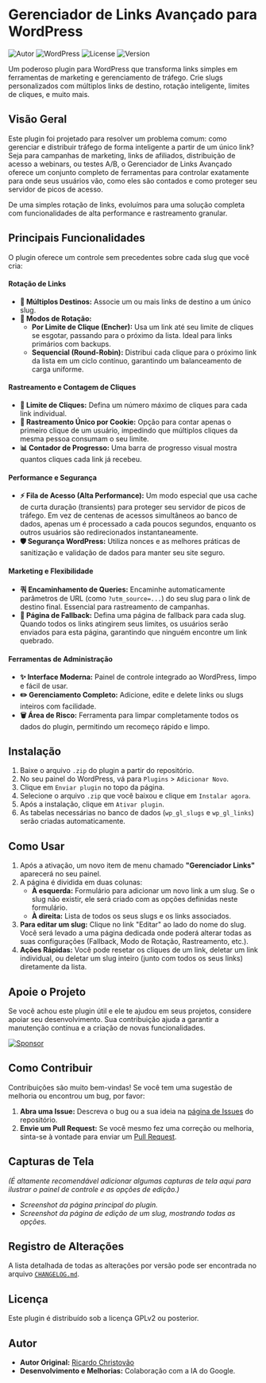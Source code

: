 # Gerenciador de Links Avançado para WordPress

![Autor](https://img.shields.io/badge/Autor-ricardochristovao-blue.svg)
![WordPress](https://img.shields.io/badge/WordPress-6.0%2B-blue.svg)
![License](https://img.shields.io/badge/License-GPLv2-brightgreen.svg)
![Version](https://img.shields.io/badge/Versão-2.8.0-orange.svg)

Um poderoso plugin para WordPress que transforma links simples em ferramentas de marketing e gerenciamento de tráfego. Crie slugs personalizados com múltiplos links de destino, rotação inteligente, limites de cliques, e muito mais.

## Visão Geral

Este plugin foi projetado para resolver um problema comum: como gerenciar e distribuir tráfego de forma inteligente a partir de um único link? Seja para campanhas de marketing, links de afiliados, distribuição de acesso a webinars, ou testes A/B, o Gerenciador de Links Avançado oferece um conjunto completo de ferramentas para controlar exatamente para onde seus usuários vão, como eles são contados e como proteger seu servidor de picos de acesso.

De uma simples rotação de links, evoluímos para uma solução completa com funcionalidades de alta performance e rastreamento granular.

## Principais Funcionalidades

O plugin oferece um controle sem precedentes sobre cada slug que você cria:

#### Rotação de Links
* **🔗 Múltiplos Destinos:** Associe um ou mais links de destino a um único slug.
* **🔄 Modos de Rotação:**
    * **Por Limite de Clique (Encher):** Usa um link até seu limite de cliques se esgotar, passando para o próximo da lista. Ideal para links primários com backups.
    * **Sequencial (Round-Robin):** Distribui cada clique para o próximo link da lista em um ciclo contínuo, garantindo um balanceamento de carga uniforme.

#### Rastreamento e Contagem de Cliques
* **🎯 Limite de Cliques:** Defina um número máximo de cliques para cada link individual.
* **🍪 Rastreamento Único por Cookie:** Opção para contar apenas o primeiro clique de um usuário, impedindo que múltiplos cliques da mesma pessoa consumam o seu limite.
* **📊 Contador de Progresso:** Uma barra de progresso visual mostra quantos cliques cada link já recebeu.

#### Performance e Segurança
* **⚡ Fila de Acesso (Alta Performance):** Um modo especial que usa cache de curta duração (transients) para proteger seu servidor de picos de tráfego. Em vez de centenas de acessos simultâneos ao banco de dados, apenas um é processado a cada poucos segundos, enquanto os outros usuários são redirecionados instantaneamente.
* **🛡️ Segurança WordPress:** Utiliza nonces e as melhores práticas de sanitização e validação de dados para manter seu site seguro.

#### Marketing e Flexibilidade
* **쿼 Encaminhamento de Queries:** Encaminhe automaticamente parâmetros de URL (como `?utm_source=...`) do seu slug para o link de destino final. Essencial para rastreamento de campanhas.
* **📄 Página de Fallback:** Defina uma página de fallback para cada slug. Quando todos os links atingirem seus limites, os usuários serão enviados para esta página, garantindo que ninguém encontre um link quebrado.

#### Ferramentas de Administração
* **✨ Interface Moderna:** Painel de controle integrado ao WordPress, limpo e fácil de usar.
* **✏️ Gerenciamento Completo:** Adicione, edite e delete links ou slugs inteiros com facilidade.
* **🗑️ Área de Risco:** Ferramenta para limpar completamente todos os dados do plugin, permitindo um recomeço rápido e limpo.

## Instalação

1.  Baixe o arquivo `.zip` do plugin a partir do repositório.
2.  No seu painel do WordPress, vá para `Plugins` > `Adicionar Novo`.
3.  Clique em `Enviar plugin` no topo da página.
4.  Selecione o arquivo `.zip` que você baixou e clique em `Instalar agora`.
5.  Após a instalação, clique em `Ativar plugin`.
6.  As tabelas necessárias no banco de dados (`wp_gl_slugs` e `wp_gl_links`) serão criadas automaticamente.

## Como Usar

1.  Após a ativação, um novo item de menu chamado **"Gerenciador Links"** aparecerá no seu painel.
2.  A página é dividida em duas colunas:
    * **À esquerda:** Formulário para adicionar um novo link a um slug. Se o slug não existir, ele será criado com as opções definidas neste formulário.
    * **À direita:** Lista de todos os seus slugs e os links associados.
3.  **Para editar um slug:** Clique no link "Editar" ao lado do nome do slug. Você será levado a uma página dedicada onde poderá alterar todas as suas configurações (Fallback, Modo de Rotação, Rastreamento, etc.).
4.  **Ações Rápidas:** Você pode resetar os cliques de um link, deletar um link individual, ou deletar um slug inteiro (junto com todos os seus links) diretamente da lista.

## Apoie o Projeto

Se você achou este plugin útil e ele te ajudou em seus projetos, considere apoiar seu desenvolvimento. Sua contribuição ajuda a garantir a manutenção contínua e a criação de novas funcionalidades.

[![Sponsor](https://img.shields.io/badge/Sponsor-%E2%9D%A4-%23db61a2.svg?style=for-the-badge&logo=github)](https://github.com/sponsors/ricardochristovao)

## Como Contribuir

Contribuições são muito bem-vindas! Se você tem uma sugestão de melhoria ou encontrou um bug, por favor:

1.  **Abra uma Issue:** Descreva o bug ou a sua ideia na [página de Issues](https://github.com/ricardochristovao/gla-link/issues) do repositório.
2.  **Envie um Pull Request:** Se você mesmo fez uma correção ou melhoria, sinta-se à vontade para enviar um [Pull Request](https://github.com/ricardochristovao/gla-link/pulls).

## Capturas de Tela

*(É altamente recomendável adicionar algumas capturas de tela aqui para ilustrar o painel de controle e as opções de edição.)*

* *Screenshot da página principal do plugin.*
* *Screenshot da página de edição de um slug, mostrando todas as opções.*

## Registro de Alterações

A lista detalhada de todas as alterações por versão pode ser encontrada no arquivo [`CHANGELOG.md`](CHANGELOG.md).

## Licença

Este plugin é distribuído sob a licença GPLv2 ou posterior.

## Autor

* **Autor Original:** [Ricardo Christovão](https://github.com/ricardochristovao)
* **Desenvolvimento e Melhorias:** Colaboração com a IA do Google.
